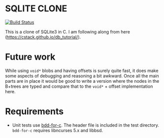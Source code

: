 # SQLITE CLONE 

[![Build Status](https://travis-ci.org/stfnwong/sqclone.svg?branch=master)](https://travis-ci.org/stfnwong/sqclone)

This is a clone of SQLite3 in C. I am following along from here (https://cstack.github.io/db_tutorial/).

# Future work
While using `void*` blobs and having offsets is surely quite fast, it does make some aspects of debugging and reasoning a bit awkward. Once all the main parts are in place it would be good to write a version where the nodes in the B+trees are typed and compare that to the `void*` + offset implementation here.


# Requirements 
- Unit tests use [bdd-for-c](https://github.com/grassator/bdd-for-c). The header file is included in the test directory. `bdd-for-c` requires libncurses 5.x and libbsd.
